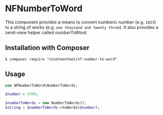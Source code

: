 NFNumberToWord
==============

This component provides a means to convert  numberic number (e.g. `1023`) to a string of works (e.g. `one thousand and twenty three`). It also provides a zend-view helper called *numberToWord*.


## Installation with Composer

    $ composer require "nineteenfeet/nf-number-to-word"


## Usage

```php
use NFNumberToWord\NumberToWords;

$number = 1999;

$numberToWords = new NumberToWords();
$string = $numberToWords->toWords($number);
```


